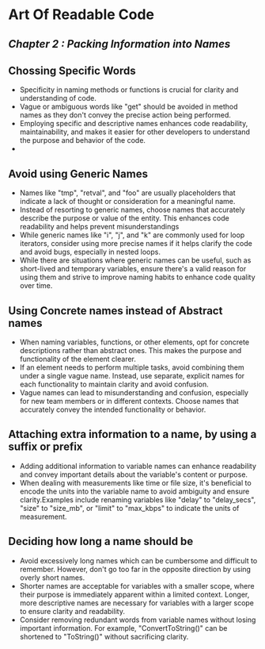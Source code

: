 # Art Of Readable Code
## _Chapter 2 : Packing Information into Names_
## Chossing Specific Words
- Specificity in naming methods or functions is crucial for clarity and understanding of code.
- Vague or ambiguous words like "get" should be avoided in method names as they don't convey the precise action being performed.
- Employing specific and descriptive names enhances code readability, maintainability, and makes it easier for other developers to understand the purpose and behavior of the code.
- 
## Avoid using Generic Names
- Names like "tmp", "retval", and "foo" are usually placeholders that indicate a lack of thought or consideration for a meaningful name.
- Instead of resorting to generic names, choose names that accurately describe the purpose or value of the entity. This enhances code readability and helps prevent misunderstandings
-  While generic names like "i", "j", and "k" are commonly used for loop iterators, consider using more precise names if it helps clarify the code and avoid bugs, especially in nested loops.
-  While there are situations where generic names can be useful, such as short-lived and temporary variables, ensure there's a valid reason for using them and strive to improve naming habits to enhance code quality over time.

## Using Concrete names instead of Abstract names 
- When naming variables, functions, or other elements, opt for concrete descriptions rather than abstract ones. This makes the purpose and functionality of the element clearer.
-  If an element needs to perform multiple tasks, avoid combining them under a single vague name. Instead, use separate, explicit names for each functionality to maintain clarity and avoid confusion.
-  Vague names can lead to misunderstanding and confusion, especially for new team members or in different contexts. Choose names that accurately convey the intended functionality or behavior.

## Attaching extra information to a name, by using a suffix or prefix
- Adding additional information to variable names can enhance readability and convey important details about the variable's content or purpose.
- When dealing with measurements like time or file size, it's beneficial to encode the units into the variable name to avoid ambiguity and ensure clarity.Examples include renaming variables like "delay" to "delay_secs", "size" to "size_mb", or "limit" to "max_kbps" to indicate the units of measurement.
## Deciding how long a name should be
- Avoid excessively long names which can be cumbersome and difficult to remember. However, don't go too far in the opposite direction by using overly short names.
- Shorter names are acceptable for variables with a smaller scope, where their purpose is immediately apparent within a limited context. Longer, more descriptive names are necessary for variables with a larger scope to ensure clarity and readability.
- Consider removing redundant words from variable names without losing important information. For example, "ConvertToString()" can be shortened to "ToString()" without sacrificing clarity.

